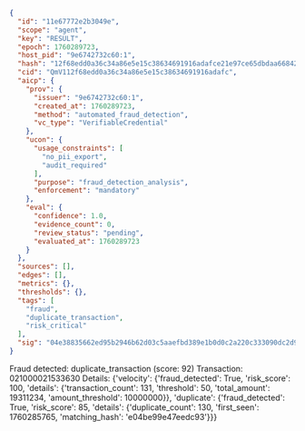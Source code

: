 ```json
{
  "id": "11e67772e2b3049e",
  "scope": "agent",
  "key": "RESULT",
  "epoch": 1760289723,
  "host_pid": "9e6742732c60:1",
  "hash": "12f68edd0a36c34a86e5e15c38634691916adafce21e97ce65dbdaa66842862e",
  "cid": "QmV112f68edd0a36c34a86e5e15c38634691916adafc",
  "aicp": {
    "prov": {
      "issuer": "9e6742732c60:1",
      "created_at": 1760289723,
      "method": "automated_fraud_detection",
      "vc_type": "VerifiableCredential"
    },
    "ucon": {
      "usage_constraints": [
        "no_pii_export",
        "audit_required"
      ],
      "purpose": "fraud_detection_analysis",
      "enforcement": "mandatory"
    },
    "eval": {
      "confidence": 1.0,
      "evidence_count": 0,
      "review_status": "pending",
      "evaluated_at": 1760289723
    }
  },
  "sources": [],
  "edges": [],
  "metrics": {},
  "thresholds": {},
  "tags": [
    "fraud",
    "duplicate_transaction",
    "risk_critical"
  ],
  "sig": "04e38835662ed95b2946b62d03c5aaefbd389e1b0d0c2a220c333090dc2d9d23"
}
```

Fraud detected: duplicate_transaction (score: 92)
Transaction: 021000021533630
Details: {'velocity': {'fraud_detected': True, 'risk_score': 100, 'details': {'transaction_count': 131, 'threshold': 50, 'total_amount': 19311234, 'amount_threshold': 10000000}}, 'duplicate': {'fraud_detected': True, 'risk_score': 85, 'details': {'duplicate_count': 130, 'first_seen': 1760285765, 'matching_hash': 'e04be99e47eedc93'}}}